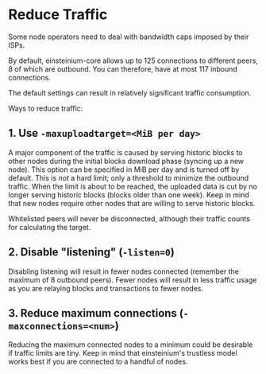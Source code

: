 Reduce Traffic
==============

Some node operators need to deal with bandwidth caps imposed by their ISPs.

By default, einsteinium-core allows up to 125 connections to different peers, 8 of
which are outbound. You can therefore, have at most 117 inbound connections.

The default settings can result in relatively significant traffic consumption.

Ways to reduce traffic:

## 1. Use `-maxuploadtarget=<MiB per day>`

A major component of the traffic is caused by serving historic blocks to other nodes
during the initial blocks download phase (syncing up a new node).
This option can be specified in MiB per day and is turned off by default.
This is *not* a hard limit; only a threshold to minimize the outbound
traffic. When the limit is about to be reached, the uploaded data is cut by no
longer serving historic blocks (blocks older than one week).
Keep in mind that new nodes require other nodes that are willing to serve
historic blocks.

Whitelisted peers will never be disconnected, although their traffic counts for
calculating the target.

## 2. Disable "listening" (`-listen=0`)

Disabling listening will result in fewer nodes connected (remember the maximum of 8
outbound peers). Fewer nodes will result in less traffic usage as you are relaying
blocks and transactions to fewer nodes.

## 3. Reduce maximum connections (`-maxconnections=<num>`)

Reducing the maximum connected nodes to a minimum could be desirable if traffic
limits are tiny. Keep in mind that einsteinium's trustless model works best if you are
connected to a handful of nodes.
